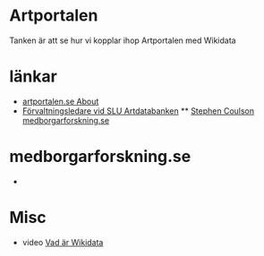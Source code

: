 # Artportalen
Tanken är att se hur vi kopplar ihop Artportalen med Wikidata

# länkar
* [artportalen.se About](https://artportalen.se/Home/About)
* [Förvaltningsledare vid SLU Artdatabanken](https://www.slu.se/installningar/personsok/?firstName=&lastName=Coulson&telephoneNumber=&email=&ou=&profile=&location=)
** [Stephen Coulson medborgarforskning.se](https://medborgarforskning.se/2018/02/stephen-coulson/)
# medborgarforskning.se
* 
# Misc
* video [Vad är Wikidata](https://www.youtube.com/watch?v=m_9_23jXPoE)
